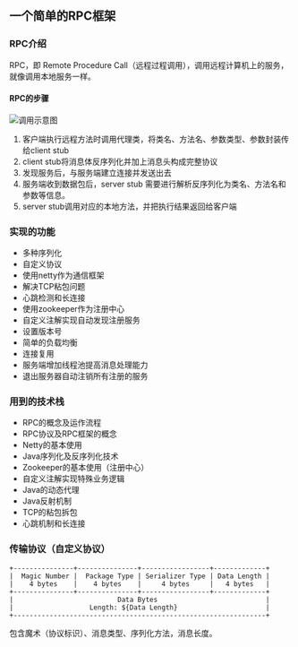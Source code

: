 ## 一个简单的RPC框架

### RPC介绍
RPC，即 Remote Procedure Call（远程过程调用），调用远程计算机上的服务，就像调用本地服务一样。

#### RPC的步骤
![调用示意图](https://i.loli.net/2021/08/16/7SdVpcAWD2oujRr.jpg)
1. 客户端执行远程方法时调用代理类，将类名、方法名、参数类型、参数封装传给client stub
2. client stub将消息体反序列化并加上消息头构成完整协议
3. 发现服务后，与服务端建立连接并发送出去
4. 服务端收到数据包后，server stub 需要进行解析反序列化为类名、方法名和参数等信息。
5. server stub调用对应的本地方法，并把执行结果返回给客户端

### 实现的功能
- 多种序列化
- 自定义协议
- 使用netty作为通信框架
- 解决TCP粘包问题
- 心跳检测和长连接
- 使用zookeeper作为注册中心
- 自定义注解实现自动发现注册服务
- 设置版本号
- 简单的负载均衡
- 连接复用
- 服务端增加线程池提高消息处理能力
- 退出服务器自动注销所有注册的服务
### 用到的技术栈

- RPC的概念及运作流程
- RPC协议及RPC框架的概念
- Netty的基本使用
- Java序列化及反序列化技术
- Zookeeper的基本使用（注册中心）
- 自定义注解实现特殊业务逻辑
- Java的动态代理
- Java反射机制
- TCP的粘包拆包
- 心跳机制和长连接


### 传输协议（自定义协议）
```
+---------------+---------------+-----------------+-------------+
|  Magic Number |  Package Type | Serializer Type | Data Length |
|    4 bytes    |    4 bytes    |     4 bytes     |   4 bytes   |
+---------------+---------------+-----------------+-------------+
|                          Data Bytes                           |
|                   Length: ${Data Length}                      |
+---------------------------------------------------------------+
```
包含魔术（协议标识）、消息类型、序列化方法，消息长度。
